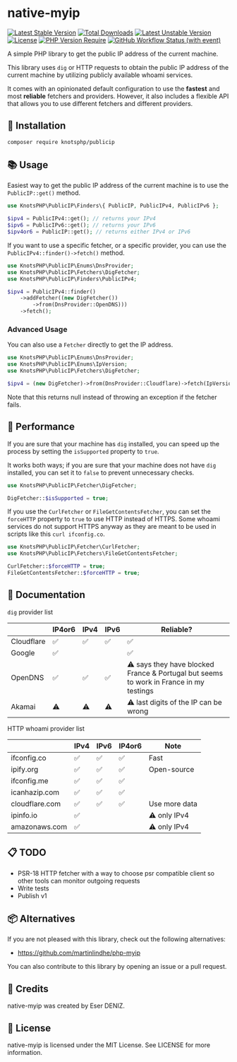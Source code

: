 # native-myip
[![Latest Stable Version](https://poser.pugx.org/knotsphp/publicip/v)](https://packagist.org/packages/knotsphp/publicip) 
[![Total Downloads](https://poser.pugx.org/knotsphp/publicip/downloads)](https://packagist.org/packages/knotsphp/publicip) 
[![Latest Unstable Version](https://poser.pugx.org/knotsphp/publicip/v/unstable)](https://packagist.org/packages/knotsphp/publicip) 
[![License](https://poser.pugx.org/knotsphp/publicip/license)](https://packagist.org/packages/knotsphp/publicip) 
[![PHP Version Require](https://poser.pugx.org/knotsphp/publicip/require/php)](https://packagist.org/packages/knotsphp/publicip) 
[![GitHub Workflow Status (with event)](https://img.shields.io/github/actions/workflow/status/knotsphp/publicip/test.yml?label=Tests)](https://github.com/knotsphp/publicip/actions/workflows/test.yml)

A simple PHP library to get the public IP address of the current machine.

This library uses `dig` or HTTP requests to obtain the public IP address of the current machine by utilizing publicly
available whoami services.

It comes with an opinionated default configuration to use the **fastest** and most **reliable** fetchers and providers.
However, it also includes a flexible API that allows you to use different fetchers and different providers.

## 🚀 Installation

```bash
composer require knotsphp/publicip
```

## 📚 Usage

Easiest way to get the public IP address of the current machine is to use the `PublicIP::get()` method.

```php
use KnotsPHP\PublicIP\Finders\{ PublicIP, PublicIPv4, PublicIPv6 };

$ipv4 = PublicIPv4::get(); // returns your IPv4
$ipv6 = PublicIPv6::get(); // returns your IPv6
$ipv4or6 = PublicIP::get(); // returns either IPv4 or IPv6
```

[//]: # (Talk about the default configuration)

If you want to use a specific fetcher, or a specific provider, you can use the `PublicIPv4::finder()->fetch()` method.

```php
use KnotsPHP\PublicIP\Enums\DnsProvider;
use KnotsPHP\PublicIP\Fetchers\DigFetcher;
use KnotsPHP\PublicIP\Finders\PublicIPv4;

$ipv4 = PublicIPv4::finder()
    ->addFetcher((new DigFetcher())
        ->from(DnsProvider::OpenDNS)))
    ->fetch();
```

### Advanced Usage

You can also use a `Fetcher` directly to get the IP address.

```php
use KnotsPHP\PublicIP\Enums\DnsProvider;
use KnotsPHP\PublicIP\Enums\IpVersion;
use KnotsPHP\PublicIP\Fetchers\DigFetcher;

$ipv4 = (new DigFetcher)->from(DnsProvider::Cloudflare)->fetch(IpVersion::v4);
```

Note that this returns null instead of throwing an exception if the fetcher fails.

## 🏃 Performance

If you are sure that your machine has `dig` installed, you can speed up the process by setting the `isSupported`
property to `true`.

It works both ways; if you are sure that your machine does not have `dig` installed, you can set it to `false` to
prevent unnecessary checks.

```php
use KnotsPHP\PublicIP\Fetcher\DigFetcher;

DigFetcher::$isSupported = true;
```

If you use the `CurlFetcher` or `FileGetContentsFetcher`, you can set the `forceHTTP` property to `true` to use HTTP instead of HTTPS.
Some whoami services do not support HTTPS anyway as they are meant to be used in scripts like this `curl ifconfig.co`.

```php
use KnotsPHP\PublicIP\Fetcher\CurlFetcher;
use KnotsPHP\PublicIP\Fetchers\FileGetContentsFetcher;

CurlFetcher::$forceHTTP = true;
FileGetContentsFetcher::$forceHTTP = true;
```

## 📖 Documentation

`dig` provider list

|            | IP4or6 | IPv4 | IPv6 | Reliable?                                                                              |
|------------|--------|------|------|----------------------------------------------------------------------------------------|
| Cloudflare | ✅      | ✅    | ✅    | ✅                                                                                      |
| Google     | ✅      |      |      | ✅                                                                                      |
| OpenDNS    | ✅      | ✅    | ✅    | ⚠️ says they have blocked France & Portugal but seems to work in France in my testings |
| Akamai     | ⚠️     | ⚠️   | ⚠️   | ⚠️ last digits of the IP can be wrong                                                  |

HTTP whoami provider list

|                | IPv4 | IPv6 | IP4or6 | Note          |
|----------------|------|------|--------|---------------|
| ifconfig.co    | ✅    | ✅    | ✅      | Fast          |
| ipify.org      | ✅    | ✅    | ✅      | Open-source   |
| ifconfig.me    | ✅    | ✅    | ✅      |               |
| icanhazip.com  | ✅    | ✅    | ✅      |               |
| cloudflare.com | ✅    | ✅    | ✅      | Use more data |
| ipinfo.io      | ✅    |      |        | ⚠️ only IPv4  |
| amazonaws.com  | ✅    |      |        | ⚠️ only IPv4  |

## 📋 TODO

- PSR-18 HTTP fetcher with a way to choose psr compatible client so other tools can monitor outgoing requests
- Write tests
- Publish v1

## 📦 Alternatives

If you are not pleased with this library, check out the following alternatives:

- https://github.com/martinlindhe/php-myip

You can also contribute to this library by opening an issue or a pull request.

## 👥 Credits

native-myip was created by Eser DENIZ.

## 📝 License

native-myip is licensed under the MIT License. See LICENSE for more information.
